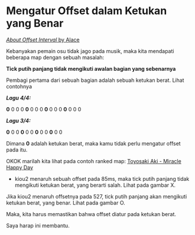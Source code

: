 Mengatur Offset dalam Ketukan yang Benar
========================================

[*About Offset Interval* by Alace](https://osu.ppy.sh/community/forums/topics/20998)

Kebanyakan pemain osu tidak jago pada musik, maka kita mendapati beberapa map dengan sebuah masalah:

**Tick putih panjang tidak mengikuti awalan bagian yang sebenarnya**

Pembagi pertama dari sebuah bagian adalah sebuah ketukan berat. Lihat contohnya

***Lagu 4/4:***

**0** 0 0 0 **0** 0 0 0 **0** 0 0 0 **0** 0 0 0

***Lagu 3/4:***

**0** 0 0 **0** 0 0 **0** 0 0 **0** 0 0

Dimana **0** adalah ketukan berat, maka kamu tidak perlu mengatur offset pada itu.

OKOK marilah kita lihat pada contoh ranked map: [Toyosaki Aki - Miracle Happy Day](https://osu.ppy.sh/beatmapsets/11023/)

-   kiou2 menaruh sebuah offset pada 85ms, maka tick putih panjang tidak mengikuti ketukan berat, yang berarti salah. Lihat pada gambar X.

Jika kiou2 menaruh offsetnya pada 527, tick putih panjang akan mengikuti ketukan berat, yang benar. Lihat pada gambar O.

Maka, kita harus memastikan bahwa offset diatur pada ketukan berat.

Saya harap ini membantu.